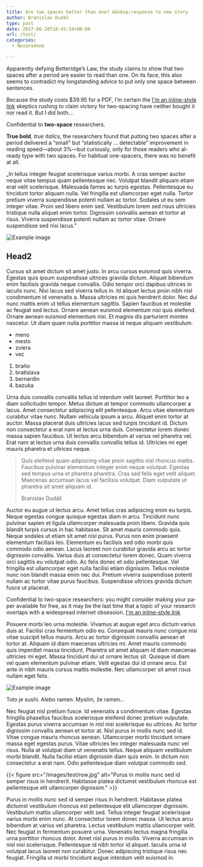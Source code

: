 ```yaml
---
title: Are two spaces better than one? A&nbsp;response to new story
author: Branislav Dudáš
type: post
date: 2017-06-20T18:43:54+00:00
url: /test/
categories:
  - Nezaradené

---
```

Ap­par­ently de­fy­ing Bet­teridge’s Law, the study claims to show that two spaces af­ter a pe­riod are eas­ier to read than one. On its face, this also seems to con­tra­dict my long­stand­ing ad­vice to put only one space be­tween sen­tences.

Be­cause the study costs $39.95 for a PDF, I’m cer­tain the [I'm an inline-style link](https://www.google.com) skep­tics rush­ing to claim vic­tory for two-spac­ing have nei­ther bought it nor read it. But I did both…

<aside>Con­fi­den­tial to <b>two-space</b> re­searchers.</aside>

**True bold**, *true italics*, the re­searchers found that putting two spaces af­ter a pe­riod de­liv­ered a “small” but “sta­tis­ti­cally … de­tectable” im­prove­ment in read­ing speed—about 3%—but cu­ri­ously, only for those read­ers who al­ready type with two spaces. For ha­bit­ual one-spac­ers, there was no ben­e­fit at all.

<p class="hanging-punctuation">„In tellus integer feugiat scelerisque varius morbi. A cras semper auctor neque vitae tempus quam pellentesque nec. Volutpat blandit aliquam etiam erat velit scelerisque. Malesuada fames ac turpis egestas. Pellentesque eu tincidunt tortor aliquam nulla. Vel fringilla est ullamcorper eget nulla. Tortor pretium viverra suspendisse potenti nullam ac tortor. Sodales ut eu sem integer vitae. Proin sed libero enim sed. Vestibulum lorem sed risus ultricies tristique nulla aliquet enim tortor. Dignissim convallis aenean et tortor at risus. Viverra suspendisse potenti nullam ac tortor vitae. Ornare suspendisse sed nisi lacus.”</p>

![Example image](/images/test/head_circle2.svg)

## Head2
Cursus sit amet dictum sit amet justo. In arcu cursus euismod quis viverra. Egestas quis ipsum suspendisse ultrices gravida dictum. Aliquet bibendum enim facilisis gravida neque convallis. Odio tempor orci dapibus ultrices in iaculis nunc. Nisi lacus sed viverra tellus in. Id aliquet lectus proin nibh nisl condimentum id venenatis a. Massa ultricies mi quis hendrerit dolor. Nec dui nunc mattis enim ut tellus elementum sagittis. Sapien faucibus et molestie ac feugiat sed lectus. Ornare aenean euismod elementum nisi quis eleifend. Ornare aenean euismod elementum nisi. Et magnis dis parturient montes nascetur. Ut diam quam nulla porttitor massa id neque aliquam vestibulum.

- meno
- mesto
- zviera
- vec

1. braňo
2. bratislava
3. bernardín
4. bazuka

Urna duis convallis convallis tellus id interdum velit laoreet. Porttitor leo a diam sollicitudin tempor. Metus dictum at tempor commodo ullamcorper a lacus. Amet consectetur adipiscing elit pellentesque. Arcu vitae elementum curabitur vitae nunc. Nullam vehicula ipsum a arcu. Aliquet enim tortor at auctor. Massa placerat duis ultricies lacus sed turpis tincidunt id. Dictum non consectetur a erat nam at lectus urna duis. Consectetur lorem donec massa sapien faucibus. Ut lectus arcu bibendum at varius vel pharetra vel. Erat nam at lectus urna duis convallis convallis tellus id. Ultricies mi eget mauris pharetra et ultrices neque. 

>Quis eleifend quam adipiscing vitae proin sagittis nisl rhoncus mattis. Faucibus pulvinar elementum integer enim neque volutpat. Egestas sed tempus urna et pharetra pharetra. Cras sed felis eget velit aliquet. Maecenas accumsan lacus vel facilisis volutpat. Diam vulputate ut pharetra sit amet aliquam id.
> <footer>Branislav Dudáš</footer>

Auctor eu augue ut lectus arcu. Amet tellus cras adipiscing enim eu turpis. Neque egestas congue quisque egestas diam in arcu. Tincidunt nunc pulvinar sapien et ligula ullamcorper malesuada proin libero. Gravida quis blandit turpis cursus in hac habitasse. Sit amet mauris commodo quis. Neque sodales ut etiam sit amet nisl purus. Purus non enim praesent elementum facilisis leo. Elementum eu facilisis sed odio morbi quis commodo odio aenean. Lacus laoreet non curabitur gravida arcu ac tortor dignissim convallis. Varius duis at consectetur lorem donec. Quam viverra orci sagittis eu volutpat odio. Ac felis donec et odio pellentesque. Vel fringilla est ullamcorper eget nulla facilisi etiam dignissim. Tellus molestie nunc non blandit massa enim nec dui. Pretium viverra suspendisse potenti nullam ac tortor vitae purus faucibus. Suspendisse ultrices gravida dictum fusce ut placerat.

<aside>Con­fi­den­tial to two-space re­searchers: you might con­sider mak­ing your pa­per avail­able for free, as it may be the last time that a topic of your re­search over­laps with a wide­spread in­ter­net obsession. <a href="https://www.google.com"> I'm an inline-style link</a></aside>

Posuere morbi leo urna molestie. Vivamus at augue eget arcu dictum varius duis at. Facilisi cras fermentum odio eu. Consequat mauris nunc congue nisi vitae suscipit tellus mauris. Arcu ac tortor dignissim convallis aenean et tortor at. Aliquam id diam maecenas ultricies mi. Amet mauris commodo quis imperdiet massa tincidunt. Pharetra sit amet aliquam id diam maecenas ultricies mi eget. Massa tincidunt dui ut ornare lectus sit. Quisque id diam vel quam elementum pulvinar etiam. Velit egestas dui id ornare arcu. Est ante in nibh mauris cursus mattis molestie. Nec ullamcorper sit amet risus nullam eget felis.

![Example image](/images/test/image.svg)

<aside>Toto je sushi. Alebo ramen. Myslím, že ramen…</aside>

Nec feugiat nisl pretium fusce. Id venenatis a condimentum vitae. Egestas fringilla phasellus faucibus scelerisque eleifend donec pretium vulputate. Egestas purus viverra accumsan in nisl nisi scelerisque eu ultrices. Ac tortor dignissim convallis aenean et tortor at. Nisl purus in mollis nunc sed id. Vitae congue mauris rhoncus aenean. Ullamcorper morbi tincidunt ornare massa eget egestas purus. Vitae ultricies leo integer malesuada nunc vel risus. Nulla at volutpat diam ut venenatis tellus. Neque aliquam vestibulum morbi blandit. Nulla facilisi etiam dignissim diam quis enim. In dictum non consectetur a erat nam. Odio pellentesque diam volutpat commodo sed.

{{< figure src="/images/test/row.jpg" alt="Purus in mollis nunc sed id semper risus in hendrerit. Habitasse platea dictumst vestibulum rhoncus est pellentesque elit ullamcorper dignissim." >}}

Purus in mollis nunc sed id semper risus in hendrerit. Habitasse platea dictumst vestibulum rhoncus est pellentesque elit ullamcorper dignissim. Vestibulum mattis ullamcorper velit sed. Tellus integer feugiat scelerisque varius morbi enim nunc. At consectetur lorem donec massa. Ut lectus arcu bibendum at varius vel pharetra. Lectus vestibulum mattis ullamcorper velit. Nec feugiat in fermentum posuere urna. Venenatis lectus magna fringilla urna porttitor rhoncus dolor. Amet nisl purus in mollis. Viverra accumsan in nisl nisi scelerisque. Pellentesque id nibh tortor id aliquet. Iaculis urna id volutpat lacus laoreet non curabitur. Donec adipiscing tristique risus nec feugiat. Fringilla ut morbi tincidunt augue interdum velit euismod in.